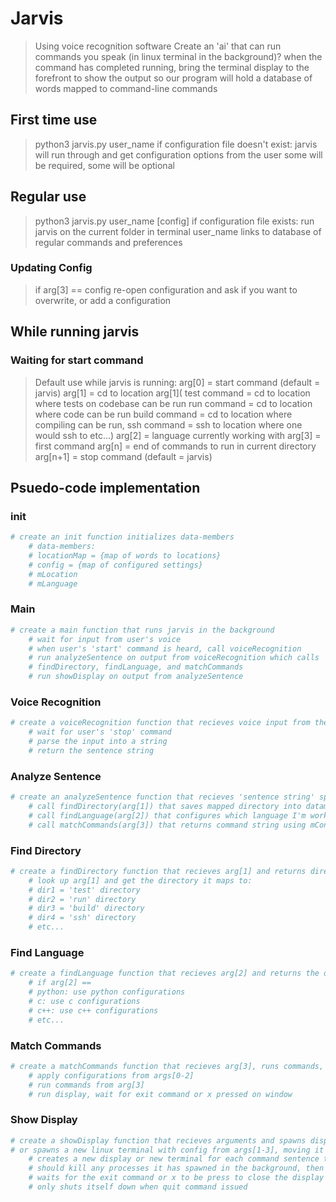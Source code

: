 # Jarvis

> Using voice recognition software
> Create an 'ai' that can run commands you speak (in linux terminal in the background)?
> when the command has completed running, bring the terminal display to the forefront to show the output
> so our program will hold a database of words mapped to command-line commands

## First time use

> python3 jarvis.py user_name
> if configuration file doesn't exist:
> jarvis will run through and get configuration options from the user
> some will be required, some will be optional

## Regular use

> python3 jarvis.py user_name [config]
> if configuration file exists:
> run jarvis on the current folder in terminal
> user_name links to database of regular commands and preferences

### Updating Config

> if arg[3] == config
> re-open configuration and ask if you want to overwrite, or add a configuration

## While running jarvis

### Waiting for start command

> Default use while jarvis is running:
> arg[0] = start command (default = jarvis)
> arg[1] = cd to location arg[1](
> test command = cd to location where tests on codebase can be run
> run command = cd to location where code can be run
> build command = cd to location where compiling can be run,
> ssh command = ssh to location where one would ssh to
> etc...)
> arg[2] = language currently working with
> arg[3] = first command
> arg[n] = end of commands to run in current directory
> arg[n+1] = stop command (default = jarvis)

## Psuedo-code implementation

### init

```python
# create an init function initializes data-members
    # data-members:
    # locationMap = {map of words to locations}
    # config = {map of configured settings}
    # mLocation
    # mLanguage
```

### Main

```python
# create a main function that runs jarvis in the background
    # wait for input from user's voice
    # when user's 'start' command is heard, call voiceRecognition
    # run analyzeSentence on output from voiceRecognition which calls
    # findDirectory, findLanguage, and matchCommands
    # run showDisplay on output from analyzeSentence
```

### Voice Recognition

```python
# create a voiceRecognition function that recieves voice input from the user
    # wait for user's 'stop' command
    # parse the input into a string
    # return the sentence string
```

### Analyze Sentence

```python
# create an analyzeSentence function that recieves 'sentence string' splits the string into words(arg[]) to pass to other functions
    # call findDirectory(arg[1]) that saves mapped directory into datamember
    # call findLanguage(arg[2]) that configures which language I'm working with
    # call matchCommands(arg[3]) that returns command string using mConfig datamember for formatting
```

### Find Directory

```python
# create a findDirectory function that recieves arg[1] and returns directory to run in
    # look up arg[1] and get the directory it maps to:
    # dir1 = 'test' directory
    # dir2 = 'run' directory
    # dir3 = 'build' directory
    # dir4 = 'ssh' directory
    # etc...
```

### Find Language

```python
# create a findLanguage function that recieves arg[2] and returns the database's saved options for a language
    # if arg[2] ==
    # python: use python configurations
    # c: use c configurations
    # c++: use c++ configurations
    # etc...
```

### Match Commands

```python
# create a matchCommands function that recieves arg[3], runs commands, and returns the display:
    # apply configurations from args[0-2]
    # run commands from arg[3]
    # run display, wait for exit command or x pressed on window
```

### Show Display

```python
# create a showDisplay function that recieves arguments and spawns display in forefront after completing command(difficult?),
# or spawns a new linux terminal with config from args[1-3], moving it to the forefront when the command completes
    # creates a new display or new terminal for each command sentence the user inputs
    # should kill any processes it has spawned in the background, then display the output?
    # waits for the exit command or x to be press to close the display window
    # only shuts itself down when quit command issued
```
